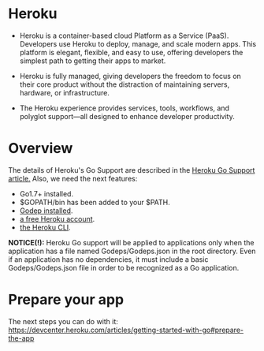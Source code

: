# Heroku

- Heroku is a container-based cloud Platform as a Service (PaaS). Developers use Heroku to deploy, manage, and scale modern apps. This platform is elegant, flexible, and easy to use, offering developers the simplest path to getting their apps to market.

- Heroku is fully managed, giving developers the freedom to focus on their core product without the distraction of maintaining servers, hardware, or infrastructure. 
- The Heroku experience provides services, tools, workflows, and polyglot support—all designed to enhance developer productivity.

# Overview

The details of Heroku's Go Support are described in the [Heroku Go Support article.](https://devcenter.heroku.com/articles/go-support "Heroku Go Support article.")
Also, we need the next features:
- Go1.7+ installed.
- $GOPATH/bin has been added to your $PATH.
- [Godep installed](https://github.com/tools/godep "Godep installed").
- [a free Heroku account](https://signup.heroku.com/ "a free Heroku account").
- [the Heroku CLI](https://devcenter.heroku.com/articles/heroku-cli "the Heroku CLI").

**NOTICE(!):** 
Heroku Go support will be applied to applications only when the application has a file named Godeps/Godeps.json in the root directory. Even if an application has no dependencies, it must include a basic Godeps/Godeps.json file in order to be recognized as a Go application.

# Prepare your app
The next steps you can do with it:
https://devcenter.heroku.com/articles/getting-started-with-go#prepare-the-app

